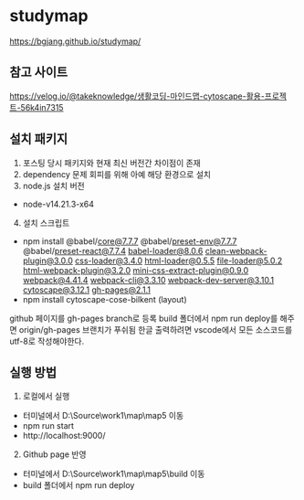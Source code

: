 # studymap
https://bgjang.github.io/studymap/

## 참고 사이트
https://velog.io/@takeknowledge/생활코딩-마인드맵-cytoscape-활용-프로젝트-56k4in7315

## 설치 패키지
1. 포스팅 당시 패키지와 현재 최신 버전간 차이점이 존재
2. dependency 문제 회피를 위해 아예 해당 환경으로 설치
3. node.js 설치 버전
- node-v14.21.3-x64
4. 설치 스크립트 
- npm install @babel/core@7.7.7 @babel/preset-env@7.7.7 @babel/preset-react@7.7.4 babel-loader@8.0.6 clean-webpack-plugin@3.0.0 css-loader@3.4.0 html-loader@0.5.5 file-loader@5.0.2 html-webpack-plugin@3.2.0 mini-css-extract-plugin@0.9.0 webpack@4.41.4 webpack-cli@3.3.10 webpack-dev-server@3.10.1 cytoscape@3.12.1 gh-pages@2.1.1
- npm install cytoscape-cose-bilkent (layout)

github 페이지를 gh-pages branch로 등록
build 폴더에서 npm run deploy를 해주면 origin/gh-pages 브랜치가 푸쉬됨
한글 출력하려면 vscode에서 모든 소스코드를 utf-8로 작성해야한다.

## 실행 방법
1. 로컬에서 실행
- 터미널에서 D:\Source\work1\map\map5 이동
- npm run start
- http://localhost:9000/

2. Github page 반영
- 터미널에서 D:\Source\work1\map\map5\build 이동
- build 폴더에서 npm run deploy